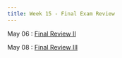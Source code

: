 ```yaml
---
title: Week 15 - Final Exam Review
---
```


May 06
: [Final Review II](https://rmshksu.github.io/stat225_spring2025/classes/fr2-225-spr25.html)

May 08
: [Final Review III](https://rmshksu.github.io/stat225_spring2025/classes/fr3-225-spr25.html)
